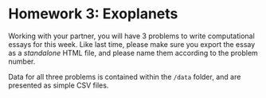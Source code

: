 # Homework 3: Exoplanets
Working with your partner, you will have 3 problems to write computational essays for this week. Like last time, please make sure you export the essay as a _standalone_ HTML file, and please name them according to the problem number.

Data for all three problems is contained within the `/data` folder, and are presented as simple CSV files. 

